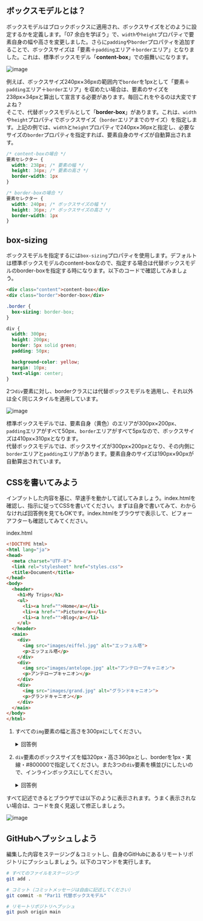 ## ボックスモデルとは？
ボックスモデルはブロックボックスに適用され、ボックスサイズをどのように設定するかを定義します。「07 余白を学ぼう」で、`width`や`height`プロパティで要素自身の幅や高さを変更しました。さらに`padding`や`border`プロパティを追加することで、ボックスサイズは「要素＋`padding`エリア＋`border`エリア」となりました。これは、標準ボックスモデル「**content-box**」での振舞いになります。

![image](https://github.com/user-attachments/assets/c5f7bf28-d96c-4ba2-bf97-852b8511f87f)

例えば、ボックスサイズ240px×36pxの範囲内で`border`を1pxとして「要素＋`padding`エリア＋`border`エリア」を収めたい場合は、要素のサイズを238px×34pxと算出して宣言する必要があります。毎回これをやるのは大変ですよね？  
そこで、代替ボックスモデルとして「**border-box**」があります。これは、`width`や`height`プロパティでボックスサイズ（`border`エリアまでのサイズ）を指定します。上記の例では、`width`と`height`プロパティで240px×36pxと指定し、必要なサイズの`border`プロパティを指定すれば、要素自身のサイズが自動算出されます。

```css
/* content-boxの場合 */
要素セレクター {
  width: 238px; /* 要素の幅 */
  height: 34px; /* 要素の高さ */
  border-width: 1px
}

/* border-boxの場合 */
要素セレクター {
  width: 240px; /* ボックスサイズの幅 */
  height: 36px; /* ボックスサイズの高さ */
  border-width: 1px
}
```

## box-sizing
ボックスモデルを指定するには`box-sizing`プロパティを使用します。デフォルトは標準ボックスモデルのcontent-boxなので、指定する場合は代替ボックスモデルのborder-boxを指定する時になります。以下のコードで確認してみましょう。

```html
<div class="content">content-box</div>
<div class="border">border-box</div>
```
```css
.border {
  box-sizing: border-box;
}

div {
  width: 300px;
  height: 200px;
  border: 5px solid green;
  padding: 50px;

  background-color: yellow;
  margin: 10px;
  text-align: center;
}
```

2つ`div`要素に対し、borderクラスには代替ボックスモデルを適用し、それ以外は全く同じスタイルを適用しています。

![image](https://github.com/user-attachments/assets/881fd532-801f-46e1-b1d2-65da00c66727)

標準ボックスモデルでは、要素自身（黄色）のエリアが300px×200px、`padding`エリアがすべて50px、`border`エリアがすべて5pxなので、ボックスサイズは410px×310pxとなります。  
代替ボックスモデルでは、ボックスサイズが300px×200pxとなり、その内側に`border`エリアと`padding`エリアがあります。要素自身のサイズは190px×90pxが自動算出されています。

## CSSを書いてみよう
インプットした内容を基に、早速手を動かして試してみましょう。index.htmlを確認し、指示に従ってCSSを書いてください。まずは自身で書いてみて、わからなければ回答例を見てもOKです。index.htmlをブラウザで表示して、ビフォーアフターも確認してみてください。

index.html

```html
<!DOCTYPE html>
<html lang="ja">
<head>
  <meta charset="UTF-8">
  <link rel="stylesheet" href="styles.css">
  <title>Document</title>
</head>
<body>
  <header>
    <h1>My Trips</h1>
    <ul>
      <li><a href="">Home</a></li>
      <li><a href="">Picture</a></li>
      <li><a href="">Blog</a></li>
    </ul>
  </header>
  <main>
    <div>
      <img src="images/eiffel.jpg" alt="エッフェル塔">
      <p>エッフェル塔</p>
    </div>
    <div>
      <img src="images/antelope.jpg" alt="アンテロープキャニオン">
      <p>アンテロープキャニオン</p>
    </div>
    <div>
      <img src="images/grand.jpg" alt="グランドキャニオン">
      <p>グランドキャニオン</p>
    </div>
  </main>
</body>
</html>
```

1. すべての`img`要素の幅と高さを300pxにしてください。
    <details>
    <summary>回答例</summary>

    ```css
    /* img要素にスタイルを適用 */
    img {
      width: 300px;
      height: 300px;
    }
    ```
    </details>

2. `div`要素のボックスサイズを幅320px・高さ360pxとし、borderを1px・実線・#800000で指定してください。また3つの`div`要素を横並びにしたいので、インラインボックスにしてください。
    <details>
    <summary>回答例</summary>
    
    ```css
    /* div要素にスタイルを適用 */
    div {
      box-sizing: border-box;
      width: 320px;
      height: 360px;
      border: 1px solid #800000;
      display: inline-block;
    }
    ```
    </details>


すべて記述できるとブラウザでは以下のように表示されます。うまく表示されない場合は、コードを良く見返して修正しましょう。

![image](https://github.com/user-attachments/assets/ec79df50-d718-495c-b8ff-7dc92a3ba96a)

## GitHubへプッシュしよう
編集した内容をステージング＆コミットし、自身のGitHubにあるリモートリポジトリにプッシュしましょう。以下のコマンドを実行します。

```bash
# すべてのファイルをステージング
git add .

# コミット（コミットメッセージは自由に記述してください）
git commit -m "Par11 代替ボックスモデル"

# リモートリポジトリへプッシュ
git push origin main
```